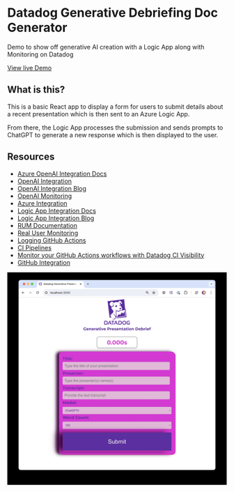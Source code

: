 # Datadog Generative Debriefing Doc Generator
Demo to show off generative AI creation with a Logic App along with Monitoring on Datadog

[View live Demo](https://purple-desert-0fca51310.3.azurestaticapps.net)

## What is this?
This is a basic React app to display a form for users to submit details about a recent presentation which is then sent to an Azure Logic App.

From there, the Logic App processes the submission and sends prompts to ChatGPT to generate a new response which is then displayed to the user.

## Resources

- [Azure OpenAI Integration Docs](https://docs.datadoghq.com/integrations/azure_openai/)
- [OpenAI Integration](https://docs.datadoghq.com/integrations/openai)
- [OpenAI Integration Blog](https://www.datadoghq.com/blog/monitor-openai-with-datadog/)
- [OpenAI Monitoring](https://www.datadoghq.com/solutions/openai/)
- [Azure Integration](https://www.datadoghq.com/solutions/azure/)
- [Logic App Integration Docs](https://docs.datadoghq.com/integrations/azure_logic_app)
- [Logic App Integration Blog](https://www.datadoghq.com/blog/monitor-azure-logic-app-workflows-datadog/)
- [RUM Documentation](https://docs.datadoghq.com/real_user_monitoring/)
- [Real User Monitoring](https://docs.datadoghq.com/real_user_monitoring/)
- [Logging GitHub Actions]()
- [CI Pipelines]()
- [Monitor your GitHub Actions workflows with Datadog CI Visibility](https://www.datadoghq.com/blog/datadog-github-actions-ci-visibility/)
- [GitHub Integration](https://docs.datadoghq.com/integrations/rapdev_github)

![UI screenshot](images/screenshot.jpg)


